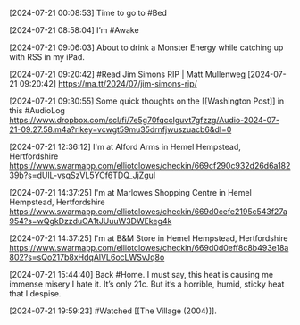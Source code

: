 
[2024-07-21 00:08:53] Time to go to #Bed

[2024-07-21 08:58:04] I’m #Awake

[2024-07-21 09:06:03] About to drink a Monster Energy while catching up with RSS in my iPad.

[2024-07-21 09:20:42] #Read Jim Simons RIP | Matt Mullenweg
[2024-07-21 09:20:42]  https://ma.tt/2024/07/jim-simons-rip/

[2024-07-21 09:30:55] Some quick thoughts on the [[Washington Post]] in this #AudioLog https://www.dropbox.com/scl/fi/7e5g70fqcclguvt7gfzzg/Audio-2024-07-21-09.27.58.m4a?rlkey=vcwgt59mu35drnfjwuszuacb6&dl=0

[2024-07-21 12:36:12] I'm at Alford Arms in Hemel Hempstead, Hertfordshire https://www.swarmapp.com/elliotclowes/checkin/669cf290c932d26d6a18239b?s=dUlL-vsqSzVL5YCf6TDQ_JjZguI

[2024-07-21 14:37:25] I'm at Marlowes Shopping Centre in Hemel Hempstead, Hertfordshire https://www.swarmapp.com/elliotclowes/checkin/669d0cefe2195c543f27a954?s=wQgkDzzduOA1tJUuuW3DWEkeg4k

[2024-07-21 14:37:25] I'm at B&M Store in Hemel Hempstead, Hertfordshire https://www.swarmapp.com/elliotclowes/checkin/669d0d0eff8c8b493e18a802?s=sQo217b8xHdqAlVL6ocLWSvJq8o

[2024-07-21 15:44:40] Back #Home. I must say, this heat is causing me immense misery I hate it. It’s only 21c. But it’s a horrible, humid, sticky heat that I despise.

[2024-07-21 19:59:23] #Watched [[The Village (2004)]].

